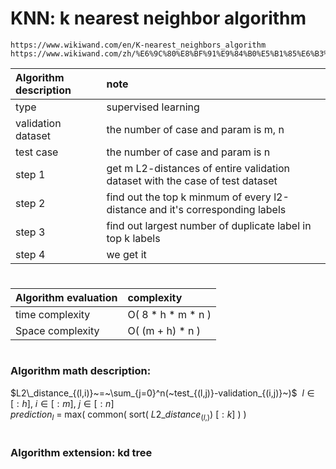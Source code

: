 # KNN: k nearest neighbor algorithm
```
https://www.wikiwand.com/en/K-nearest_neighbors_algorithm
https://www.wikiwand.com/zh/%E6%9C%80%E8%BF%91%E9%84%B0%E5%B1%85%E6%B3%95
```

Algorithm description|note
:--|:--
type|supervised learning
validation dataset|the number of case and param is m, n
test case|the number of case and param is n
step 1|get m L2-distances of entire validation dataset with the case of test dataset
step 2|find out the top k minmum of every l2-distance and it's corresponding labels
step 3|find out largest number of duplicate label in top k labels
step 4|we get it
#
Algorithm evaluation|complexity
:--|:--
time complexity|O( 8 * h * m * n )
Space complexity|O( (m + h) * n )
#
### Algorithm math description:
$L2\_distance_{(l,i)}~=~\sum_{j=0}^n(~test_{(l,j)}-validation_{(i,j)}~)$
$~l\in[:h],~i\in[:m],~j\in[:n]$
<br>
$prediction_l~=~\text{max}(~\text{common}(~\text{sort}(~L2\_distance_{(l,)})~[:k]~)~)$
#
### Algorithm extension: kd tree